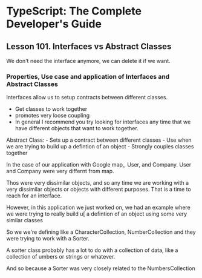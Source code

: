 # TypeScript: The Complete Developer's Guide

## Lesson 101. Interfaces vs Abstract Classes

We don't need the interface anymore, we can delete it if we want.

### Properties, Use case and application of Interfaces and Abstract Classes

Interfaces allow us to setup contracts between different classes.

- Get classes to work together
- promotes very loose coupling
- In general I recommend you try looking for interfaces any time that we have different objects that want to work together.

Abstract Class: - Sets up a contract between different classes - Use when we are trying to build up a defintion of an object - Strongly couples classes together

In the case of our application with Google map,, User, and Company. User and Company were very differnt from map.

Thos were very dissimilar objects, and so any time we are working with a very dissimilar objects or objects with different purposes. That is a time to reach for an interface.

However, in this application we just worked on, we had an example where we were trying to really build u[ a defintion of an object using some very similar classes

So we we're defining like a CharacterCollection, NumberCollection and they were trying to work with a Sorter.

A sorter class probably has a lot to do with a collection of data, like a collection of umbers or strings or whatever.

And so because a Sorter was very closely related to the NumbersCollection
